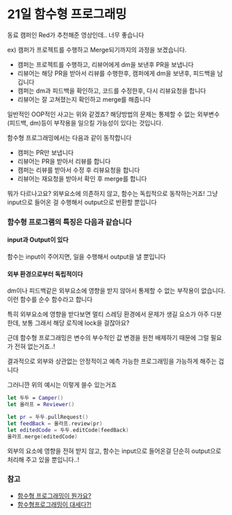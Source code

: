 # 21일 함수형 프로그래밍

동료 캠퍼인 Red가 추천해준 영상인데.. 너무 좋습니다  

ex) 캠퍼가 프로젝트를 수행하고 Merge되기까지의 과정을 보겠습니다.

- 캠퍼는 프로젝트를 수행하고, 리뷰어에게 dm을 보낸후 PR을 보냅니다
- 리뷰어는 해당 PR을 받아서 리뷰를 수행한후, 캠퍼에게 dm을 보낸후, 피드백을 남깁니다
- 캠퍼는 dm과 피드백을 확인하고, 코드를 수정한후, 다시 리뷰요청을 합니다
- 리뷰어는 잘 고쳐졌는지 확인하고 merge를 해줍니다

일반적인 OOP적인 사고는 위와 같겠죠? 해당방법의 문제는 통제할 수 없는 외부변수(피드백, dm)등이 부작용을 일으킬 가능성이 있다는 것입니다.

함수형 프로그래밍에서는 다음과 같이 동작합니다

- 캠퍼는 PR만 보냅니다
- 리뷰어는 PR을 받아서 리뷰를 합니다
- 캠퍼는 리뷰를 받아서 수정 후 리뷰요청을 합니다
- 리뷰어는 재요청을 받아서 확인 후 merge를 합니다

뭐가 다르나고요? 외부요소에 의존하지 않고, 함수는 독립적으로 동작하는거죠! 그냥 input으로 들어온 걸 수행해서 output으로 반환할 뿐입니다

### 함수형 프로그램의 특징은 다음과 같습니다 

#### input과 Output이 있다

함수는 input이 주어지면, 일을 수행해서 output을 낼 뿐입니다

#### 외부 환경으로부터 독립적이다

dm이나 피드백같은 외부요소에 영향을 받지 않아서 통제할 수 없는 부작용이 없습니다. 이런 함수를 순수 함수라고 합니다

특히 외부요소에 영향을 받다보면 멀티 스레딩 환경에서 문제가 생길 요소가 아주 다분한데, 보통 그래서 해당 로직에 lock을 걸잖아요?

근데 함수형 프로그래밍은 변수의 부수적인 값 변경을 원천 배제하기 때문에 그럴 필요가 전혀 없는거죠..!

결과적으로 외부와 상관없는 안정적이고 예측 가능한 프로그래밍을 가능하게 해주는 겁니다

그러니깐 위의 예시는 이렇게 쓸수 있는거죠

```swift
let 두두 = Camper()
let 올라프 = Reviewer()

let pr = 두두.pullRequest()
let feedBack = 올라프.review(pr)
let editedCode = 두두.editCode(feedBack)
올라프.merge(editedCode)
```

외부의 요소에 영향을 전혀 받지 않고, 함수는 input으로 들어온걸 단순히 output으로 처리해 주고 있을 뿐입니다..!

### 참고
- [함수형 프로그래밍이 뭔가요?](https://www.youtube.com/watch?v=jVG5jvOzu9Y)
- [함수형프로그래밍이 대세다?!](https://www.youtube.com/watch?v=4ezXhCuT2mw)